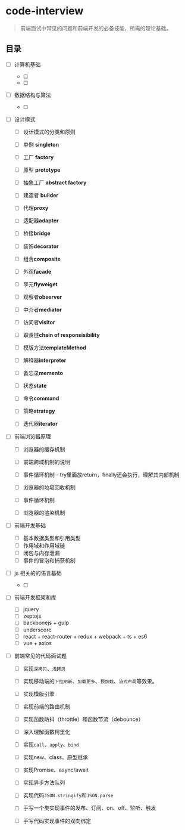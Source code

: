 # code-interview
> 前端面试中常见的问题和前端开发的必备技能，所需的理论基础。

## 目录

- [ ] 计算机基础

  - [ ] 
  - [ ] 

- [ ] 数据结构与算法

  - [ ] 

- [ ] 设计模式
  - [ ] 设计模式的分类和原则

  - [ ] 单例 **singleton**
  - [ ] 工厂 **factory**
  - [ ] 原型 **prototype**
  - [ ] 抽象工厂 **abstract factory**
  - [ ] 建造者 **builder**

  - [ ] 代理**proxy**
  - [ ] 适配器**adapter**
  - [ ] 桥接**bridge**
  - [ ] 装饰**decorator**
  - [ ] 组合**composite**
  - [ ] 外观**facade**
  - [ ] 享元**flyweiget**


  - [ ] 观察者**observer**
  - [ ] 中介者**mediator**
  - [ ] 访问者**visitor**
  - [ ] 职责链**chain of responsisibility**
  - [ ] 模版方法**templateMethod**
  - [ ] 解释器**interpreter**
  - [ ] 备忘录**memento**
  - [ ] 状态**state**
  - [ ] 命令**command**
  - [ ] 策略**strategy**
  - [ ] 迭代器**iterator**

- [ ] 前端浏览器原理

  - [ ] 浏览器的缓存机制
  - [ ] 前端跨域机制的说明
  - [ ] 事件循环机制 - try里面放return，finally还会执行，理解其内部机制
  - [ ] 浏览器的垃圾回收机制
  - [ ] 事件循环机制
  - [ ] 浏览器的渲染机制



- [ ] 前端开发基础
  - [ ] 基本数据类型和引用类型
  - [ ] 作用域和作用域链
  - [ ] 闭包与内存泄漏
  - [ ] 事件的冒泡和捕获机制

- [ ] js 相关的的语言基础

  - [ ]

- [ ] 前端开发框架和库

  - [ ] jquery
  - [ ] zeptojs
  - [ ] backbonejs + gulp
  - [ ] underscore
  - [ ] react + react-router + redux + webpack + ts + es6
  - [ ] vue + axios

- [ ] 前端常见的代码面试题

  - [ ] 实现`深拷贝`、`浅拷贝`
  - [ ] 实现移动端的`下拉刷新`、`加载更多`、`预加载`、`流式布局`等效果。
  - [ ] 实现模版引擎
  - [ ] 实现前端的路由机制
  - [ ] 实现函数防抖（throttle）和函数节流（debounce）
  - [ ] 深入理解函数柯里化
  - [ ] 实现`call`、`apply`、`bind`
  - [ ] 实现new、class、原型继承
  - [ ] 实现Promise、async/await
  - [ ] 实现异步方法队列
  - [ ] 实现代码`JSON.stringify`和`JSON.parse`
  - [ ] 手写一个类实现事件的发布、订阅、on、off、监听、触发
  - [ ] 手写代码实现事件的双向绑定


